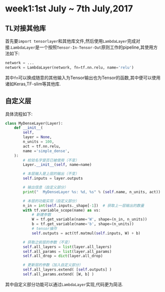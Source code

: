 # week1:1st July ~ 7th July,2017

## TL对接其他库
首先要`import tensorlayer`和其他库文件,然后使用`LambdaLayer`完成对接.`LambdaLayer`是一个按照`Tensor-In-Tensor-Out`原则工作的pipeline,其使用方法如下:
```python
network = ...
network = LambdaLayer(network, fn=tf.nn.relu, name='relu') 
```
其中`fn`可以换成随意的其他输入为Tensor输出也为Tensor的函数,其中便可以使用诸如Keras,TF-slim等其他库.

## 自定义层
具体流程如下:
```python
class MyDenseLayer(Layer):
    def __init__(
        self,
        layer = None,
        n_units = 100,
        act = tf.nn.relu,
        name ='simple_dense',
    ):
        # 校验名字是否已被使用（不变）
        Layer.__init__(self, name=name)

        # 本层输入是上层的输出（不变）
        self.inputs = layer.outputs

        # 输出信息（自定义部分）
        print("  MyDenseLayer %s: %d, %s" % (self.name, n_units, act))

        # 本层的功能实现（自定义部分）
        n_in = int(self.inputs._shape[-1])  # 获取上一层输出的数量
        with tf.variable_scope(name) as vs:
            # 新建参数
            W = tf.get_variable(name='W', shape=(n_in, n_units))
            b = tf.get_variable(name='b', shape=(n_units))
            # tensor操作
            self.outputs = act(tf.matmul(self.inputs, W) + b)

        # 获取之前层的参数（不变）
        self.all_layers = list(layer.all_layers)
        self.all_params = list(layer.all_params)
        self.all_drop = dict(layer.all_drop)

        # 更新层的参数（加入自定义部分）
        self.all_layers.extend( [self.outputs] )
        self.all_params.extend( [W, b] )
```
其中自定义部分功能可以通过`LambdaLayer`实现,代码更为简洁.


